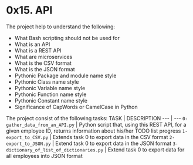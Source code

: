 # 0x15. API

The project help to understand the following:
- What Bash scripting should not be used for
- What is an API
- What is a REST API
- What are microservices
- What is the CSV format
- What is the JSON format
- Pythonic Package and module name style
- Pythonic Class name style
- Pythonic Variable name style
- Pythonic Function name style
- Pythonic Constant name style
- Significance of CapWords or CamelCase in Python

The project consist of the following tasks:
TASK | DESCRIPTION
--- | ---
`0-gather_data_from_an_API.py` | Python script that, using this REST API, for a given employee ID, returns information about his/her TODO list progress
`1-export_to_CSV.py` | Extends task 0 to export data in the CSV format
`2-export_to_JSON.py` | Extend task 0 to export data in the JSON format
`3-dictionary_of_list_of_dictionaries.py` | Extend task 0 to export data for all employees into JSON format
